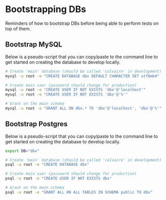# Bootstrapping DBs

Reminders of how to bootstrap DBs before being able to perform tests on top of them.


## Bootstrap MySQL

Below is a pseudo-script that you can copy/paste to the command line to get started on
creating the database to develop locally.

```bash
# Create 'main' database (should be called 'calvaire' in development)
mysql -u root -e "CREATE DATABASE dbx DEFAULT CHARACTER SET utf8mb4"

# Create main user (password should change for production)
mysql -u root -e "CREATE USER IF NOT EXISTS 'dbx'@'localhost'"
mysql -u root -e "CREATE USER IF NOT EXISTS 'dbx'@'%'"

# Grant on the main schema
mysql -u root -e "GRANT ALL ON dbx.* TO 'dbx'@'localhost', 'dbx'@'%'"
```


## Bootstrap Postgres

Below is a pseudo-script that you can copy/paste to the command line to get started on
creating the database to develop locally.

```bash
export DB="dbx"

# Create 'main' database (should be called 'calvaire' in development)
psql -u root -e "CREATE DATABASE dbx"

# Create main user (password should change for production)
psql -u root -e "CREATE USER IF NOT EXISTS dbx"

# Grant on the main schema
psql -u root -e "GRANT ALL ON ALL TABLES IN SCHEMA public TO dbx"
```
